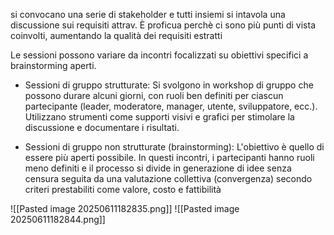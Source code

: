 si convocano una serie di stakeholder e tutti insiemi si intavola una discussione sui requisiti attrav. È proficua perchè ci sono più punti di vista coinvolti, aumentando la qualità dei requisiti estratti

Le sessioni possono variare da incontri focalizzati su obiettivi specifici a brainstorming aperti.

 - Sessioni di gruppo strutturate: 
	 Si svolgono in workshop di gruppo che possono durare alcuni giorni, con ruoli ben definiti per ciascun partecipante (leader, moderatore, manager, utente, sviluppatore, ecc.). Utilizzano strumenti come supporti visivi e grafici per stimolare la discussione e documentare i risultati.
	 
- Sessioni di gruppo non strutturate (brainstorming):
	L'obiettivo è quello di essere più aperti possibile. In questi incontri, i partecipanti hanno ruoli meno definiti e il processo si divide in generazione di idee senza censura seguita da una valutazione collettiva (convergenza) secondo criteri prestabiliti come valore, costo e fattibilità

![[Pasted image 20250611182835.png]]
![[Pasted image 20250611182844.png]]